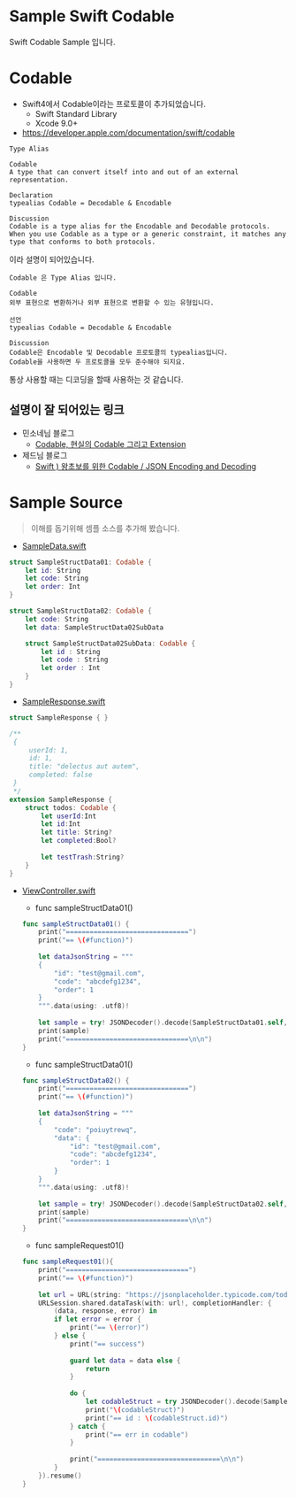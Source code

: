 # Sample Swift Codable
Swift Codable Sample 입니다.

# Codable
- Swift4에서 Codable이라는 프로토콜이 추가되었습니다. 
	- Swift Standard Library
	- Xcode 9.0+
- https://developer.apple.com/documentation/swift/codable

```
Type Alias

Codable
A type that can convert itself into and out of an external representation.

Declaration
typealias Codable = Decodable & Encodable

Discussion
Codable is a type alias for the Encodable and Decodable protocols. When you use Codable as a type or a generic constraint, it matches any type that conforms to both protocols.
```

이라 설명이 되어있습니다.

```
Codable 은 Type Alias 입니다.

Codable
외부 표현으로 변환하거나 외부 표현으로 변환할 수 있는 유형입니다.

선언
typealias Codable = Decodable & Encodable

Discussion
Codable은 Encodable 및 Decodable 프로토콜의 typealias입니다.
Codable을 사용하면 두 프로토콜을 모두 준수해야 되지요.
```

통상 사용할 때는 디코딩을 할때 사용하는 것 같습니다.

## 설명이 잘 되어있는 링크
- 민소네님 블로그
	- [Codable, 현실의 Codable 그리고 Extension](http://minsone.github.io/programming/swift-codable-and-exceptions-extension)
- 제드님 블로그
	- [Swift ) 왕초보를 위한 Codable / JSON Encoding and Decoding](https://zeddios.tistory.com/373)


# Sample Source
> 이해를 돕기위해 셈플 소스를 추가해 봤습니다.

- [SampleData.swift](https://github.com/ClintJang/sample-swift-codable/blob/master/JWSCodableSample/JWSCodableSample/Data/SampleData.swift)

```swift
struct SampleStructData01: Codable {
    let id: String
    let code: String
    let order: Int
}

struct SampleStructData02: Codable {
    let code: String
    let data: SampleStructData02SubData

    struct SampleStructData02SubData: Codable {
        let id : String
        let code : String
        let order : Int
    }
}
```

- [SampleResponse.swift](https://github.com/ClintJang/sample-swift-codable/blob/master/JWSCodableSample/JWSCodableSample/Data/SampleResponse.swift)

```swift
struct SampleResponse { }

/**
 {
     userId: 1,
     id: 1,
     title: "delectus aut autem",
     completed: false
 }
 */
extension SampleResponse {
    struct todos: Codable {
        let userId:Int
        let id:Int
        let title: String?
        let completed:Bool?
        
        let testTrash:String?
    }
}

```

- [ViewController.swift](https://github.com/ClintJang/sample-swift-codable/blob/master/JWSCodableSample/JWSCodableSample/ViewController.swift)
	- func sampleStructData01()
	
	```swift
	func sampleStructData01() {
        print("===============================")
        print("== \(#function)")
        
        let dataJsonString = """
        {
            "id": "test@gmail.com",
            "code": "abcdefg1234",
            "order": 1
        }
        """.data(using: .utf8)!
        
        let sample = try! JSONDecoder().decode(SampleStructData01.self, from: dataJsonString)
        print(sample)
        print("===============================\n\n")
    }
	```
    
    - func sampleStructData01()
    
    ```swift
    func sampleStructData02() {
        print("===============================")
        print("== \(#function)")
        
        let dataJsonString = """
        {
            "code": "poiuytrewq",
            "data": {
                "id": "test@gmail.com",
                "code": "abcdefg1234",
                "order": 1
            }
        }
        """.data(using: .utf8)!
        
        let sample = try! JSONDecoder().decode(SampleStructData02.self, from: dataJsonString)
        print(sample)
        print("===============================\n\n")
    }
    ```

	- func sampleRequest01()
	
	```swift
	func sampleRequest01(){
        print("===============================")
        print("== \(#function)")
        
        let url = URL(string: "https://jsonplaceholder.typicode.com/todos/1")
        URLSession.shared.dataTask(with: url!, completionHandler: {
            (data, response, error) in
            if let error = error {
                print("== \(error)")
            } else {
                print("== success")
                
                guard let data = data else {
                    return
                }
                
                do {
                    let codableStruct = try JSONDecoder().decode(SampleResponse.todos.self, from: data)
                    print("\(codableStruct)")
                    print("== id : \(codableStruct.id)")
                } catch {
                    print("== err in codable")
                }
                
                print("===============================\n\n")
            }
        }).resume()
    }
	```
	
